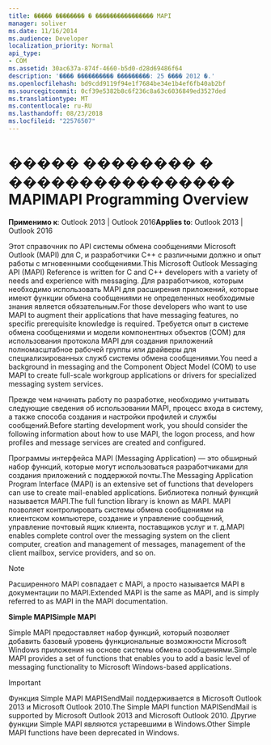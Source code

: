 ```yaml
---
title: ����� �������� � ���������������� MAPI
manager: soliver
ms.date: 11/16/2014
ms.audience: Developer
localization_priority: Normal
api_type:
- COM
ms.assetid: 30ac637a-874f-4660-b5d0-d28d69486f64
description: '���� ���������� ���������: 25 ���� 2012 �.'
ms.openlocfilehash: bd9cdd9119f94e1f7684be34e1b4ef6fb40ab2bf
ms.sourcegitcommit: 0cf39e5382b8c6f236c8a63c6036849ed3527ded
ms.translationtype: MT
ms.contentlocale: ru-RU
ms.lasthandoff: 08/23/2018
ms.locfileid: "22576507"
---
```

# <a name="mapi-programming-overview"></a><span data-ttu-id="d53d2-103">����� �������� � ���������������� MAPI</span><span class="sxs-lookup"><span data-stu-id="d53d2-103">MAPI Programming Overview</span></span>

  
  
<span data-ttu-id="d53d2-104">**Применимо к**: Outlook 2013 | Outlook 2016</span><span class="sxs-lookup"><span data-stu-id="d53d2-104">**Applies to**: Outlook 2013 | Outlook 2016</span></span> 
  
<span data-ttu-id="d53d2-105">Этот справочник по API системы обмена сообщениями Microsoft Outlook (MAPI) для C, и разработчики C++ с различными должно и опыт работы с мгновенными сообщениями.</span><span class="sxs-lookup"><span data-stu-id="d53d2-105">This Microsoft Outlook Messaging API (MAPI) Reference is written for C and C++ developers with a variety of needs and experience with messaging.</span></span> <span data-ttu-id="d53d2-106">Для разработчиков, которым необходимо использовать MAPI для расширения приложений, которые имеют функции обмена сообщениями не определенных необходимые знания является обязательным.</span><span class="sxs-lookup"><span data-stu-id="d53d2-106">For those developers who want to use MAPI to augment their applications that have messaging features, no specific prerequisite knowledge is required.</span></span> <span data-ttu-id="d53d2-107">Требуется опыт в системе обмена сообщениями и модели компонентных объектов (COM) для использования протокола MAPI для создания приложений полномасштабное рабочей группы или драйверы для специализированных служб системы обмена сообщениями.</span><span class="sxs-lookup"><span data-stu-id="d53d2-107">You need a background in messaging and the Component Object Model (COM) to use MAPI to create full-scale workgroup applications or drivers for specialized messaging system services.</span></span>
  
<span data-ttu-id="d53d2-108">Прежде чем начинать работу по разработке, необходимо учитывать следующие сведения об использовании MAPI, процесс входа в систему, а также способа создания и настройки профилей и службы сообщений.</span><span class="sxs-lookup"><span data-stu-id="d53d2-108">Before starting development work, you should consider the following information about how to use MAPI, the logon process, and how profiles and message services are created and configured.</span></span>
  
<span data-ttu-id="d53d2-109">Программы интерфейса MAPI (Messaging Application) — это обширный набор функций, которые могут использоваться разработчиками для создания приложений с поддержкой почты.</span><span class="sxs-lookup"><span data-stu-id="d53d2-109">The Messaging Application Program Interface (MAPI) is an extensive set of functions that developers can use to create mail-enabled applications.</span></span> <span data-ttu-id="d53d2-110">Библиотека полный функций называется MAPI.</span><span class="sxs-lookup"><span data-stu-id="d53d2-110">The full function library is known as MAPI.</span></span> <span data-ttu-id="d53d2-111">MAPI позволяет контролировать системы обмена сообщениями на клиентском компьютере, создание и управление сообщений, управление почтовый ящик клиента, поставщиков услуг и т. д.</span><span class="sxs-lookup"><span data-stu-id="d53d2-111">MAPI enables complete control over the messaging system on the client computer, creation and management of messages, management of the client mailbox, service providers, and so on.</span></span>
  
> [!NOTE]
> <span data-ttu-id="d53d2-112">Расширенного MAPI совпадает с MAPI, а просто называется MAPI в документации по MAPI.</span><span class="sxs-lookup"><span data-stu-id="d53d2-112">Extended MAPI is the same as MAPI, and is simply referred to as MAPI in the MAPI documentation.</span></span> 
  
 <span data-ttu-id="d53d2-113">**Simple MAPI**</span><span class="sxs-lookup"><span data-stu-id="d53d2-113">**Simple MAPI**</span></span>
  
<span data-ttu-id="d53d2-114">Simple MAPI предоставляет набор функций, который позволяет добавить базовый уровень функциональные возможности Microsoft Windows приложения на основе системы обмена сообщениями.</span><span class="sxs-lookup"><span data-stu-id="d53d2-114">Simple MAPI provides a set of functions that enables you to add a basic level of messaging functionality to Microsoft Windows-based applications.</span></span>
  
> [!IMPORTANT]
> <span data-ttu-id="d53d2-115">Функция Simple MAPI MAPISendMail поддерживается в Microsoft Outlook 2013 и Microsoft Outlook 2010.</span><span class="sxs-lookup"><span data-stu-id="d53d2-115">The Simple MAPI function MAPISendMail is supported by Microsoft Outlook 2013 and Microsoft Outlook 2010.</span></span> <span data-ttu-id="d53d2-116">Другие функции Simple MAPI являются устаревшими в Windows.</span><span class="sxs-lookup"><span data-stu-id="d53d2-116">Other Simple MAPI functions have been deprecated in Windows.</span></span> 
  


